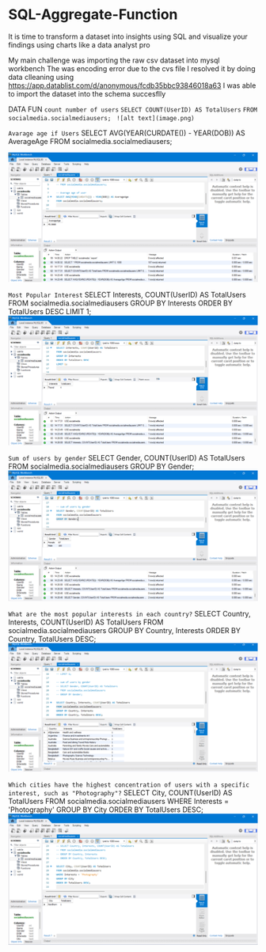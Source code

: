# SQL-Aggregate-Function
It is time to transform a dataset into insights using SQL and visualize your findings using charts like a data analyst pro

My main challenge was importing the raw csv dataset into mysql workbench 
The was encoding error due to the cvs file 
I resolved it by doing data clleaning using https://app.datablist.com/d/anonymous/fcdb35bbc93846018a63
I was able to import the dataset into the schema succesflly

DATA FUN
``count number of users``
`SELECT COUNT(UserID) AS TotalUsers`
`FROM socialmedia.socialmediausers; `
`![alt text](image.png)`

`Avarage age if Users`
SELECT AVG(YEAR(CURDATE()) - YEAR(DOB)) AS AverageAge
FROM socialmedia.socialmediausers;

![alt text](image-1.png)

`Most Popular Interest`
SELECT Interests, COUNT(UserID) AS TotalUsers
FROM socialmedia.socialmediausers
GROUP BY Interests
ORDER BY TotalUsers DESC
LIMIT 1;
![alt text](image-2.png)

`Sum of users by gender`
SELECT Gender, COUNT(UserID) AS TotalUsers
FROM socialmedia.socialmediausers
GROUP BY Gender;
![alt text](image-3.png)

`What are the most popular interests in each country?`
SELECT Country, Interests, COUNT(UserID) AS TotalUsers
FROM socialmedia.socialmediausers
GROUP BY Country, Interests
ORDER BY Country, TotalUsers DESC;
![alt text](image-5.png)

`Which cities have the highest concentration of users with a specific interest, such as "Photography"?`
SELECT City, COUNT(UserID) AS TotalUsers
FROM socialmedia.socialmediausers
WHERE Interests = 'Photography'
GROUP BY City
ORDER BY TotalUsers DESC;
![alt text](image-4.png)